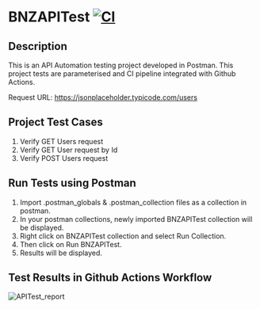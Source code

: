 # BNZAPITest [![CI](https://github.com/Saianuradha/BNZAPITest/actions/workflows/ci_ubuntu_api.yml/badge.svg)](https://github.com/Saianuradha/BNZAPITest/actions/workflows/ci_ubuntu_api.yml)
## Description
This is an API Automation testing project developed in Postman.
This project tests are parameterised and CI pipeline integrated with Github Actions.

Request URL: https://jsonplaceholder.typicode.com/users

## Project Test Cases
1. Verify GET Users request
2. Verify GET User request by Id
3. Verify POST Users request

## Run Tests using Postman
1. Import .postman_globals & .postman_collection files as a collection in postman.
2. In your postman collections, newly imported BNZAPITest collection will be displayed.
3. Right click on BNZAPITest collection and select Run Collection.
4. Then click on Run BNZAPITest.
5. Results will be displayed.

## Test Results in Github Actions Workflow

![APITest_report](https://user-images.githubusercontent.com/26199027/188288369-c211a90d-cde6-40a0-8069-2b7dfc6cc5ff.png)
